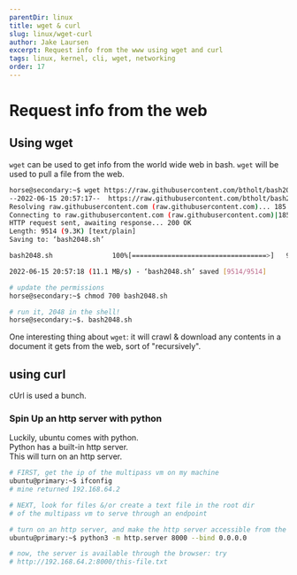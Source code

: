 ```yaml
---
parentDir: linux
title: wget & curl
slug: linux/wget-curl
author: Jake Laursen
excerpt: Request info from the www using wget and curl
tags: linux, kernel, cli, wget, networking
order: 17
---
```


# Request info from the web 

## Using wget
`wget` can be used to get info from the world wide web in bash. `wget` will be used to pull a file from the web.
```bash
horse@secondary:~$ wget https://raw.githubusercontent.com/btholt/bash2048/master/bash2048.sh
--2022-06-15 20:57:17--  https://raw.githubusercontent.com/btholt/bash2048/master/bash2048.sh
Resolving raw.githubusercontent.com (raw.githubusercontent.com)... 185.199.109.133, 185.199.111.133, 185.199.108.133, ...
Connecting to raw.githubusercontent.com (raw.githubusercontent.com)|185.199.109.133|:443... connected.
HTTP request sent, awaiting response... 200 OK
Length: 9514 (9.3K) [text/plain]
Saving to: ‘bash2048.sh’

bash2048.sh               100%[==================================>]   9.29K  --.-KB/s    in 0.001s  

2022-06-15 20:57:18 (11.1 MB/s) - ‘bash2048.sh’ saved [9514/9514]

# update the permissions
horse@secondary:~$ chmod 700 bash2048.sh 

# run it, 2048 in the shell!
horse@secondary:~$. bash2048.sh
```   
One interesting thing about `wget`: it will crawl & download any contents in a document it gets from the web, sort of "recursively".  
## using curl
cUrl is used a bunch.

### Spin Up an http server with python
Luckily, ubuntu comes with python.  
Python has a built-in http server.  
This will turn on an http server.

```bash
# FIRST, get the ip of the multipass vm on my machine
ubuntu@primary:~$ ifconfig
# mine returned 192.168.64.2

# NEXT, look for files &/or create a text file in the root dir
# of the multipass vm to serve through an endpoint

# turn on an http server, and make the http server accessible from the host machine
ubuntu@primary:~$ python3 -m http.server 8000 --bind 0.0.0.0

# now, the server is available through the browser: try
# http://192.168.64.2:8000/this-file.txt

```